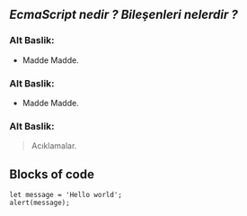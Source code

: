 ## _EcmaScript nedir ? Bileşenleri nelerdir ?_


### Alt Baslik:

- Madde Madde.


### Alt Baslik:

- Madde Madde.


### Alt Baslik:

> Acıklamalar.

## Blocks of code

```
let message = 'Hello world';
alert(message);
```
